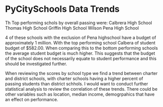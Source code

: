 # PyCitySchools Data Trends

Th Top performing schols by overall passing were: 
Calbrera High School 
Thomas High School
Griffin High School 
Wilson
Pena High School 

4 of these schools with the exclusion of Pena highschool have a budget of approximately 1 million. With the top  performing school Calbera of student budget of $582.00. 
When comparing this to the bottom performing schools the average student budget is much higher. This suggests that the budget of the school does not necessarily equate to student performance and this should 
be investigated further. 

When reviewing the scores by school type we find a trend between charter and district schools, with charter schools having a higher percent of passing students than district schhols. I would want to conduct further statistical analysis to review the correlation of these trends. 
There could be other variables such as location, median income, demogrpahics that have an effect on performance. 

